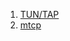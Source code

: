  1. [TUN/TAP](https://en.wikipedia.org/wiki/TUN/TAP)
 2. [mtcp](https://github.com/mtcp-stack/mtcp)
